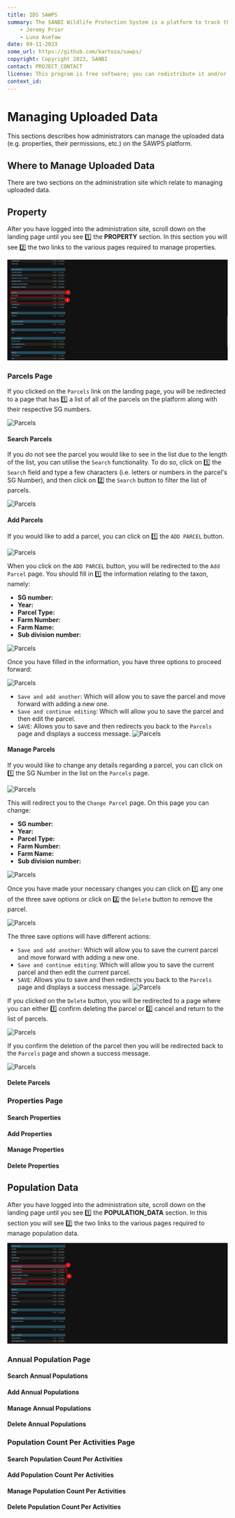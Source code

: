 ```yaml
---
title: IDS SAWPS
summary: The SANBI Wildlife Protection System is a platform to track the population levels of endangered wildlife.
    - Jeremy Prior
    - Luna Asefaw
date: 09-11-2023
some_url: https://github.com/kartoza/sawps/
copyright: Copyright 2023, SANBI
contact: PROJECT_CONTACT
license: This program is free software; you can redistribute it and/or modify it under the terms of the GNU Affero General Public License as published by the Free Software Foundation; either version 3 of the License, or (at your option) any later version.
context_id: 
---
```


# Managing Uploaded Data

This sections describes how administrators can manage the uploaded data (e.g. properties, their permissions, etc.) on the SAWPS platform.

## Where to Manage Uploaded Data

There are two sections on the administration site which relate to managing uploaded data.

## Property

After you have logged into the administration site, scroll down on the landing page until you see 1️⃣ the **PROPERTY** section. In this section you will see 2️⃣ the two links to the various pages required to manage properties.

![Property 1](./img/property-1.png)

### Parcels Page

If you clicked on the `Parcels` link on the landing page, you will be redirected to a page that has 1️⃣ a list of all of the parcels on the platform along with their respective SG numbers.

![Parcels ](./img/parcels-.png)

#### Search Parcels

If you do not see the parcel you would like to see in the list due to the length of the list, you can utilise the `Search` functionality. To do so, click on 1️⃣ the `Search` field and type a few characters (i.e. letters or numbers in the parcel's SG Number), and then click on 2️⃣ the `Search` button to filter the list of parcels.

![Parcels ](./img/parcels-.png)

<!-- If the parcel you are looking for is still not there, then you will need to follow the steps below to add it. -->

#### Add Parcels

If you would like to add a parcel, you can click on 1️⃣ the `ADD PARCEL` button.

![Parcels ](./img/parcels-.png)

When you click on the `ADD PARCEL` button, you will be redirected to the `Add Parcel` page. You should fill in 1️⃣ the information relating to the taxon, namely:

- **SG number:**
- **Year:**
- **Parcel Type:**
- **Farm Number:**
- **Farm Name:**
- **Sub division number:**

![Parcels ](./img/parcels-.png)

Once you have filled in the information, you have three options to proceed forward:

![Parcels ](./img/parcels-.png)

- `Save and add another`: Which will allow you to save the parcel and move forward with adding a new one.
- `Save and continue editing`: Which will allow you to save the parcel and then edit the parcel.
- `SAVE`: Allows you to save and then redirects you back to the `Parcels` page and displays a success message.
        ![Parcels ](./img/parcels-.png)

#### Manage Parcels

If you would like to change any details regarding a parcel, you can click on 1️⃣ the SG Number in the list on the `Parcels` page.

![Parcels ](./img/parcels-.png)

This will redirect you to the `Change Parcel` page. On this page you can change:

- **SG number:**
- **Year:**
- **Parcel Type:**
- **Farm Number:**
- **Farm Name:**
- **Sub division number:**

![Parcels ](./img/parcels-.png)

Once you have made your necessary changes you can click on 1️⃣ any one of the three save options or click on 2️⃣ the `Delete` button to remove the parcel.

![Parcels ](./img/parcels-.png)

The three save options will have different actions:

- `Save and add another`: Which will allow you to save the current parcel and move forward with adding a new one.
- `Save and continue editing`: Which will allow you to save the current parcel and then edit the current parcel.
- `SAVE`: Allows you to save and then redirects you back to the `Parcels` page and displays a success message.
        ![Parcels ](./img/parcels-.png)

If you clicked on the `Delete` button, you will be redirected to a page where you can either 1️⃣ confirm deleting the parcel or 2️⃣ cancel and return to the list of parcels.

![Parcels ](./img/parcels-.png)

If you confirm the deletion of the parcel then you will be redirected back to the `Parcels` page and shown a success message.

![Parcels ](./img/parcels-.png)

#### Delete Parcels

### Properties Page

#### Search Properties

#### Add Properties

#### Manage Properties

#### Delete Properties

## Population Data

After you have logged into the administration site, scroll down on the landing page until you see 1️⃣ the **POPULATION_DATA** section. In this section you will see 2️⃣ the two links to the various pages required to manage population data.

![Population Data 1](./img/population-data-1.png)

### Annual Population Page

#### Search Annual Populations

#### Add Annual Populations

#### Manage Annual Populations

#### Delete Annual Populations

### Population Count Per Activities Page

#### Search Population Count Per Activities

#### Add Population Count Per Activities

#### Manage Population Count Per Activities

#### Delete Population Count Per Activities
